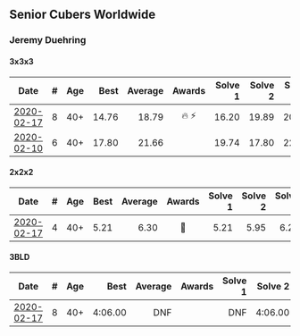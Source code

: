 ## Senior Cubers Worldwide
### Jeremy Duehring

#### 3x3x3

| Date | # | Age | Best | Average | Awards | Solve 1 | Solve 2 | Solve 3 | Solve 4 | Solve 5 | Video |
| :--: | :--: | :--: | --: | --: | :--: | --: | --: | --: | --: | --: | :-- |
| [2020-02-17](../3x3x3/2020-02-17.md) | 8 | 40+ | 14.76 | 18.79 | 🔥 ⚡ | 16.20 | 19.89 | 20.68 | 20.29 | 14.76 | [Link](https://www.facebook.com/events/616423959107229/permalink/618639688885656/) |
| [2020-02-10](../3x3x3/2020-02-10.md) | 6 | 40+ | 17.80 | 21.66 |  | 19.74 | 17.80 | 22.39 | 23.66 | 22.86 | [Link](https://www.facebook.com/groups/1604105099735401/permalink/2134403116705594/) |

#### 2x2x2

| Date | # | Age | Best | Average | Awards | Solve 1 | Solve 2 | Solve 3 | Solve 4 | Solve 5 | Video |
| :--: | :--: | :--: | --: | --: | :--: | --: | --: | --: | --: | --: | :-- |
| [2020-02-17](../2x2x2/2020-02-17.md) | 4 | 40+ | 5.21 | 6.30 | 🥈 | 5.21 | 5.95 | 6.24 | 6.70 | 9.06 | [Link](https://www.facebook.com/events/176704156956327/permalink/177381356888607/) |

#### 3BLD

| Date | # | Age | Best | Average | Awards | Solve 1 | Solve 2 | Solve 3 | Video |
| :--: | :--: | :--: | --: | --: | :--: | --: | --: | --: | :-- |
| [2020-02-17](../3BLD/2020-02-17.md) | 8 | 40+ | 4:06.00 | DNF |  | DNF | 4:06.00 | DNF | [Link](https://www.facebook.com/events/173728187264773/permalink/178131816824410/) |

